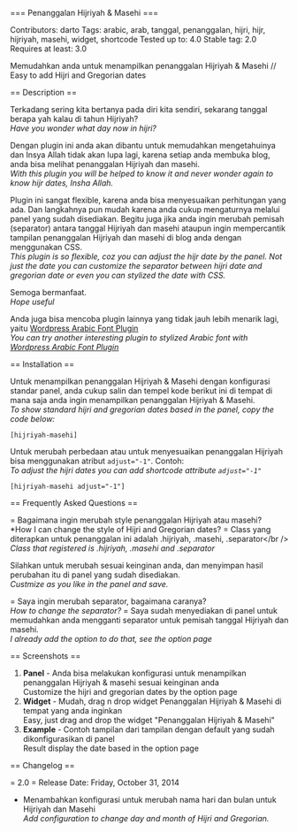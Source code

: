 === Penanggalan Hijriyah &amp; Masehi ===

Contributors: darto
Tags: arabic, arab, tanggal, penanggalan, hijri, hijr, hijriyah, masehi, widget, shortcode
Tested up to: 4.0
Stable tag: 2.0
Requires at least: 3.0

Memudahkan anda untuk menampilkan penanggalan Hijriyah &amp; Masehi
 // Easy to add Hijri and Gregorian dates

== Description ==

Terkadang sering kita bertanya pada diri kita sendiri, sekarang tanggal berapa yah kalau di tahun Hijriyah?<br /> *Have you wonder what day now in hijri?*

Dengan plugin ini anda akan dibantu untuk memudahkan mengetahuinya dan Insya Allah tidak akan lupa lagi, karena setiap anda membuka blog, anda bisa melihat penanggalan Hijriyah dan masehi.<br /> *With this plugin you will be helped to know it and never wonder again to know hijr dates, Insha Allah.*

Plugin ini sangat flexible, karena anda bisa menyesuaikan perhitungan yang ada. Dan langkahnya pun mudah karena anda cukup mengaturnya melalui panel yang sudah disediakan. Begitu juga jika anda ingin merubah pemisah (separator) antara tanggal Hijriyah dan masehi ataupun ingin mempercantik tampilan penanggalan Hijriyah dan masehi di blog anda dengan menggunakan CSS.<br /> *This plugin is so flexible, coz you can adjust the hijr date by the panel. Not just the date you can customize the separator between hijri date and gregorian date or even you can stylized the date with CSS.*

Semoga bermanfaat.<br />*Hope useful*


Anda juga bisa mencoba plugin lainnya yang tidak jauh lebih menarik lagi, yaitu <a href="https://wordpress.org/plugins/arabic-font/">Wordpress Arabic Font Plugin</a><br /> *You can try another interesting plugin to stylized Arabic font with <a href="https://wordpress.org/plugins/arabic-font/">Wordpress Arabic Font Plugin</a>*

== Installation ==

Untuk menampilkan penanggalan Hijriyah & Masehi dengan konfigurasi standar panel, anda cukup salin dan tempel kode berikut ini di tempat di mana saja anda ingin menampilkan penanggalan Hijriyah & Masehi.<br /> *To show standard hijri and gregorian dates based in the panel, copy the code below:*

<code>[hijriyah-masehi]</code>

Untuk merubah perbedaan atau untuk menyesuaikan penanggalan Hijriyah bisa menggunakan atribut <code>adjust="-1"</code>. Contoh:<br /> *To adjust the hijri dates you can add shortcode attribute <code>adjust="-1"</code>*

<code>[hijriyah-masehi adjust="-1"]</code>

== Frequently Asked Questions ==

= Bagaimana ingin merubah style penanggalan Hijriyah atau masehi?<br /> *How I can change the style of Hijri and Gregorian dates?</i> =
Class yang diterapkan untuk penanggalan ini adalah .hijriyah, .masehi, .separator</br /> *Class that registered is .hijriyah, .masehi and .separator*

Silahkan untuk merubah sesuai keinginan anda, dan menyimpan hasil perubahan itu di panel yang sudah disediakan.<br /> *Custmize as you like in the panel and save.*

= Saya ingin merubah separator, bagaimana caranya?<br /> *How to change the separator?* =
Saya sudah menyediakan di panel untuk memudahkan anda mengganti separator untuk pemisah tanggal Hijriyah dan masehi.<br /> *I already add the option to do that, see the option page*

== Screenshots ==

1. **Panel** - Anda bisa melakukan konfigurasi untuk menampilkan penanggalan Hijriyah &amp; masehi sesuai keinginan anda<br />Customize the hijri and gregorian dates by the option page
2. **Widget** - Mudah, drag n drop widget Penanggalan Hijriyah &amp; Masehi di tempat yang anda inginkan<br />Easy, just drag and drop the widget "Penanggalan Hijriyah &amp; Masehi"
3. **Example** - Contoh tampilan dari tampilan dengan default yang sudah dikonfigurasikan di panel<br />Result display the date based in the option page

== Changelog ==

= 2.0 =
Release Date: Friday, October 31, 2014

* Menambahkan konfigurasi untuk merubah nama hari dan bulan untuk Hijriyah dan Masehi<br /> *Add configuration to change day and month of Hijri and Gregorian.*

